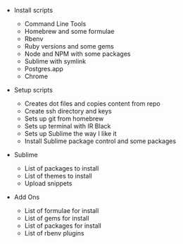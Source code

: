 - Install scripts
  - Command Line Tools
  - Homebrew and some formulae
  - Rbenv
  - Ruby versions and some gems
  - Node and NPM with some packages
  - Sublime with symlink
  - Postgres.app
  - Chrome

- Setup scripts
  - Creates dot files and copies content from repo
  - Create ssh directory and keys
  - Sets up git from homebrew
  - Sets up terminal with IR Black
  - Sets up Sublime the way I like it
  - Install Sublime package control and some packages

- Sublime
  - List of packages to install
  - List of themes to install
  - Upload snippets

- Add Ons
  - List of formulae for install
  - List of gems for install
  - List of packages for install
  - List of rbenv plugins
